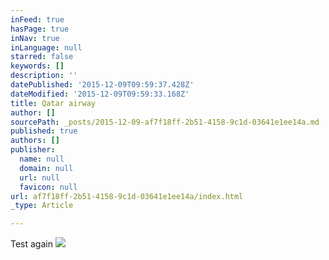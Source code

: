 ```yaml
---
inFeed: true
hasPage: true
inNav: true
inLanguage: null
starred: false
keywords: []
description: ''
datePublished: '2015-12-09T09:59:37.428Z'
dateModified: '2015-12-09T09:59:33.168Z'
title: Qatar airway
author: []
sourcePath: _posts/2015-12-09-af7f18ff-2b51-4158-9c1d-03641e1ee14a.md
published: true
authors: []
publisher:
  name: null
  domain: null
  url: null
  favicon: null
url: af7f18ff-2b51-4158-9c1d-03641e1ee14a/index.html
_type: Article

---
```

Test again
![](https://the-grid-user-content.s3-us-west-2.amazonaws.com/5018cb6e-f515-4006-8ca4-1596f8c1986b.JPG)
